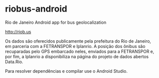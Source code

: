 riobus-android
==============


Rio de Janeiro Android app for bus geolocalization


http://riob.us

Os dados são oferecidos publicamente pela prefeitura do Rio de Janeiro, em parceria com a FETRANSPOR e Iplanrio. A posição dos ônibus são recuparadas pelo GPS embarcado neles, enviados para a FETRANSPOR e, por fim, a Iplanrio a disponibiliza na página do projeto de dados abertos Data.Rio.

Para resolver dependências e compilar use o Android Studio.

